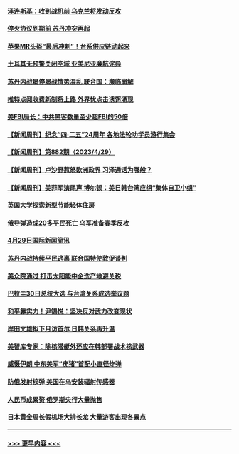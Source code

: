 #### [泽连斯基：收到战机前 乌克兰将发动反攻](../pages/prog202/a103702125.md?t=05010343) 
#### [停火协议到期前 苏丹冲突再起](../pages/prog202/a103702116.md?t=05010343) 
#### [苹果MR头盔“最后冲刺”！台系供应链动起来](../pages/prog202/a103702066.md?t=05010343) 
#### [土耳其无预警关闭空域 亚美尼亚廉航诧异](../pages/prog202/a103701971.md?t=05010343) 
#### [苏丹内战屡停屡战情势混乱 联合国：濒临崩解](../pages/prog202/a103701955.md?t=05010343) 
#### [推特点阅收费新制将上路 外界忧点击诱饵涌现](../pages/prog202/a103701945.md?t=05010343) 
#### [美FBI局长：中共黑客数量至少超FBI的50倍](../pages/prog202/a103701927.md?t=05010343) 
#### [【新闻周刊】纪念“四·二五”24周年 各地法轮功学员游行集会](../pages/prog202/a103701891.md?t=05010343) 
#### [【新闻周刊】第882期（2023/4/29）](../pages/prog202/a103701890.md?t=05010343) 
#### [【新闻周刊】卢沙野惹怒欧洲政界 习泽通话为哪般？](../pages/prog202/a103701884.md?t=05010343) 
#### [【新闻周刊】美菲军演尾声 博尔顿：美日韩台湾应组“集体自卫小组”](../pages/prog202/a103701885.md?t=05010343) 
#### [英国大学探索新型节能轻体住房](../pages/prog202/a103701796.md?t=05010343) 
#### [俄导弹造成20多平民死亡 乌军准备春季反攻](../pages/prog202/a103701785.md?t=05010343) 
#### [4月29日国际新闻简讯](../pages/prog202/a103701786.md?t=05010343) 
#### [苏丹内战持续平民逃离 联合国特使敦促谈判](../pages/prog202/a103701782.md?t=05010343) 
#### [美众院通过 打击太阳能中企洗产地避关税](../pages/prog202/a103701671.md?t=05010343) 
#### [巴拉圭30日总统大选 与台湾关系成选举议题](../pages/prog202/a103701672.md?t=05010343) 
#### [和平靠实力！尹锡悦：坚决反对武力改变现状](../pages/prog202/a103701674.md?t=05010343) 
#### [岸田文雄拟下月访首尔 日韩关系再升温](../pages/prog202/a103701668.md?t=05010343) 
#### [美智库专家：除核潜艇外还应在韩部署战术核武器](../pages/prog202/a103701645.md?t=05010343) 
#### [威慑伊朗 中东美军“疣猪”首配小直径炸弹](../pages/prog202/a103701585.md?t=05010343) 
#### [防俄发射核弹 美国在乌安装辐射传感器](../pages/prog202/a103701594.md?t=05010343) 
#### [人民币成累赘 俄罗斯央行大量抛售](../pages/prog202/a103701589.md?t=05010343) 
#### [日本黄金周长假机场大排长龙 大量游客出现各景点](../pages/prog202/a103701572.md?t=05010343) 

----
#### [ >>> 更早内容 <<< ](../indexes/prog202-earlier.md)
